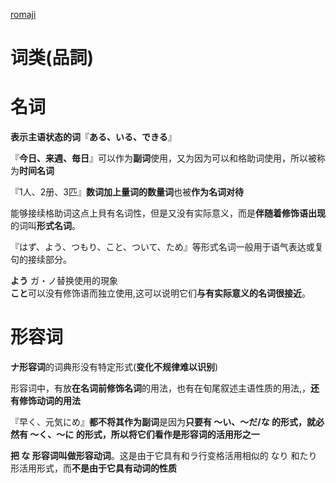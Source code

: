 
[romaji](../romaji.md)

词类(品詞)
===


# 名词

**表示主语状态的词**『**ある、いる、できる**』


『**今日、来週、毎日**』可以作为**副词**使用，又为因为可以和格助词使用，所以被称为**时间名词**

『1人、2册、3匹』**数词加上量词的数量词**也被**作为名词对待**

能够接续格助词这点上貝有名词性，但是又没有实际意义，而是**伴随着修饰语出现**的词叫**形式名词**。

『はず、よう、つもり、こと、ついて、ため』等形式名词一般用于语气表达或复句的接续部分。


**よう** ガ・ノ替换使用的現象  
**こと**可以没有修饰语而独立使用,这可以说明它们**与有实际意义的名词很接近**。

# 形容词

**ナ形容词**的词典形没有特定形式(**变化不规律难以识别**)


形容词中，有放**在名词前修饰名词**的用法，也有在旬尾叙述主语性质的用法,，**还有修饰动词的用法**

『早く、元気にめ』**都不将其作为副词**是因为**只要有 ～い、～だ/な 的形式，就必然有 ～く、～に 的形式，所以将它们看作是形容词的活用形之一**

**把 な 形容词叫做形容动词**。这是由于它具有和ラ行变格活用相似的 なり 和たり 形活用形式，而**不是由于它具有动词的性质**












